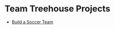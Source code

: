 # Team Treehouse Projects

- [Build a Soccer Team][1]

[1]: https://github.com/joshfullmer/build_a_soccer_team
[2]: https://github.com/joshfullmer/secret_messages
[3]: https://github.com/joshfullmer/work_log
[4]: https://github.com/joshfullmer/work_log_database
[5]: https://github.com/joshfullmer/personal_learning_journal
[6]: https://github.com/joshfullmer/mineral_catalog
[7]: https://github.com/joshfullmer/user_profile
[8]: https://github.com/joshfullmer/mineral_catalog_filter_search
[9]: https://github.com/joshfullmer/django_project_improvement
[10]: https://github.com/joshfullmer/flask_todo_api
[11]: https://github.com/joshfullmer/pugorugh
[12]: https://github.com/joshfullmer/socialteambuilder
